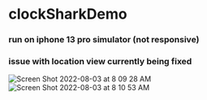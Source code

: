 # clockSharkDemo
### run on iphone 13 pro simulator (not responsive)
### issue with location view currently being fixed 
![Screen Shot 2022-08-03 at 8 09 28 AM](https://user-images.githubusercontent.com/54560022/182643338-cc87e210-5e1e-44ac-8199-d1d21ab95f9b.png)
![Screen Shot 2022-08-03 at 8 10 53 AM](https://user-images.githubusercontent.com/54560022/182643650-86e9d40d-527a-423b-bdcb-c15de04903a0.png)
